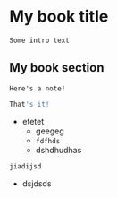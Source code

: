 # My book title

`Some intro text`


## My book section

```{note}
Here's a note!
```
```python
That's it!
```

- etetet
  - geegeg
  - `fdfhds`
  - dshdhudhas
```bash
jiadijsd
```
  - dsjdsds
